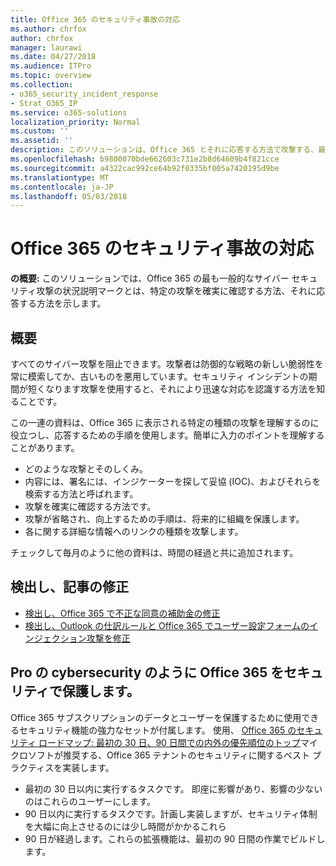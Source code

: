 ```yaml
---
title: Office 365 のセキュリティ事故の対応
ms.author: chrfox
author: chrfox
manager: laurawi
ms.date: 04/27/2018
ms.audience: ITPro
ms.topic: overview
ms.collection:
- o365_security_incident_response
- Strat_O365_IP
ms.service: o365-solutions
localization_priority: Normal
ms.custom: ''
ms.assetid: ''
description: このソリューションは、Office 365 とそれに応答する方法で攻撃する、最も一般的なサイバー ・ セキュリティのようになります
ms.openlocfilehash: b9800070bde662603c731e2b8d64609b4f821cce
ms.sourcegitcommit: a4322cac992ce64b92f0335bf005a7420195d9be
ms.translationtype: MT
ms.contentlocale: ja-JP
ms.lasthandoff: 05/03/2018
---
```

# <a name="office-365-security-incident-response"></a>Office 365 のセキュリティ事故の対応

 **の概要:** このソリューションでは、Office 365 の最も一般的なサイバー セキュリティ攻撃の状況説明マークとは、特定の攻撃を確実に確認する方法、それに応答する方法を示します。
  
## <a name="overview"></a>概要
すべてのサイバー攻撃を阻止できます。攻撃者は防御的な戦略の新しい脆弱性を常に模索してか、古いものを悪用しています。セキュリティ インシデントの期間が短くなります攻撃を使用すると、それにより迅速な対応を認識する方法を知ることです。

この一連の資料は、Office 365 に表示される特定の種類の攻撃を理解するのに役立つし、応答するための手順を使用します。簡単に入力のポイントを理解することがあります。
 
- どのような攻撃とそのしくみ。
- 内容には、署名には、インジケーターを探して妥協 (IOC)、およびそれらを検索する方法と呼ばれます。
- 攻撃を確実に確認する方法です。
- 攻撃が省略され、向上するための手順は、将来的に組織を保護します。
- 各に関する詳細な情報へのリンクの種類を攻撃します。

チェックして毎月のように他の資料は、時間の経過と共に追加されます。

## <a name="detect-and-remediate-articles"></a>検出し、記事の修正
- [検出し、Office 365 で不正な同意の補助金の修正](detect-and-remediate-illicit-consent-grants.md)
- [検出し、Outlook の仕訳ルールと Office 365 でユーザー設定フォームのインジェクション攻撃を修正](detect-and-remediate-outlook-rules-forms-attack.md)
 
## <a name="secure-office-365-like-a-cybersecurity-pro"></a>Pro の cybersecurity のように Office 365 をセキュリティで保護します。
Office 365 サブスクリプションのデータとユーザーを保護するために使用できるセキュリティ機能の強力なセットが付属します。 使用、 [Office 365 のセキュリティ ロードマップ: 最初の 30 日、90 日間での内外の優先順位のトップ](https://support.office.com/en-us/article/Office-365-security-roadmap-Top-priorities-for-the-first-30-days-90-days-and-beyond-28c86a1c-e4dd-4aad-a2a6-c768a21cb352)マイクロソフトが推奨する、Office 365 テナントのセキュリティに関するベスト プラクティスを実装します。
- 最初の 30 日以内に実行するタスクです。 即座に影響があり、影響の少ないのはこれらのユーザーにします。
- 90 日以内に実行するタスクです。計画し実装しますが、セキュリティ体制を大幅に向上させるのには少し時間がかかるこれら
- 90 日が経過します。これらの拡張機能は、最初の 90 日間の作業でビルドします。






